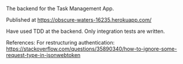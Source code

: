 The backend for the Task Management App.

Published at https://obscure-waters-16235.herokuapp.com/

Have used TDD at the backend. Only integration tests are written.

References:
For restructuring authentication:
https://stackoverflow.com/questions/35890340/how-to-ignore-some-request-type-in-jsonwebtoken
